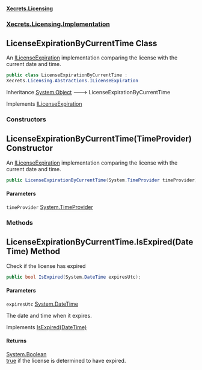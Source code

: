 #### [Xecrets.Licensing](index.md 'index')
### [Xecrets.Licensing.Implementation](Xecrets.Licensing.Implementation.md 'Xecrets.Licensing.Implementation')

## LicenseExpirationByCurrentTime Class

An [ILicenseExpiration](Xecrets.Licensing.Abstractions.ILicenseExpiration.md 'Xecrets.Licensing.Abstractions.ILicenseExpiration') implementation comparing the license with the current date and time.

```csharp
public class LicenseExpirationByCurrentTime :
Xecrets.Licensing.Abstractions.ILicenseExpiration
```

Inheritance [System.Object](https://docs.microsoft.com/en-us/dotnet/api/System.Object 'System.Object') &#129106; LicenseExpirationByCurrentTime

Implements [ILicenseExpiration](Xecrets.Licensing.Abstractions.ILicenseExpiration.md 'Xecrets.Licensing.Abstractions.ILicenseExpiration')
### Constructors

<a name='Xecrets.Licensing.Implementation.LicenseExpirationByCurrentTime.LicenseExpirationByCurrentTime(System.TimeProvider)'></a>

## LicenseExpirationByCurrentTime(TimeProvider) Constructor

An [ILicenseExpiration](Xecrets.Licensing.Abstractions.ILicenseExpiration.md 'Xecrets.Licensing.Abstractions.ILicenseExpiration') implementation comparing the license with the current date and time.

```csharp
public LicenseExpirationByCurrentTime(System.TimeProvider timeProvider);
```
#### Parameters

<a name='Xecrets.Licensing.Implementation.LicenseExpirationByCurrentTime.LicenseExpirationByCurrentTime(System.TimeProvider).timeProvider'></a>

`timeProvider` [System.TimeProvider](https://docs.microsoft.com/en-us/dotnet/api/System.TimeProvider 'System.TimeProvider')
### Methods

<a name='Xecrets.Licensing.Implementation.LicenseExpirationByCurrentTime.IsExpired(System.DateTime)'></a>

## LicenseExpirationByCurrentTime.IsExpired(DateTime) Method

Check if the license has expired

```csharp
public bool IsExpired(System.DateTime expiresUtc);
```
#### Parameters

<a name='Xecrets.Licensing.Implementation.LicenseExpirationByCurrentTime.IsExpired(System.DateTime).expiresUtc'></a>

`expiresUtc` [System.DateTime](https://docs.microsoft.com/en-us/dotnet/api/System.DateTime 'System.DateTime')

The date and time when it expires.

Implements [IsExpired(DateTime)](Xecrets.Licensing.Abstractions.ILicenseExpiration.md#Xecrets.Licensing.Abstractions.ILicenseExpiration.IsExpired(System.DateTime) 'Xecrets.Licensing.Abstractions.ILicenseExpiration.IsExpired(System.DateTime)')

#### Returns
[System.Boolean](https://docs.microsoft.com/en-us/dotnet/api/System.Boolean 'System.Boolean')  
[true](https://docs.microsoft.com/en-us/dotnet/csharp/language-reference/builtin-types/bool 'https://docs.microsoft.com/en-us/dotnet/csharp/language-reference/builtin-types/bool') if the license is determined to have expired.